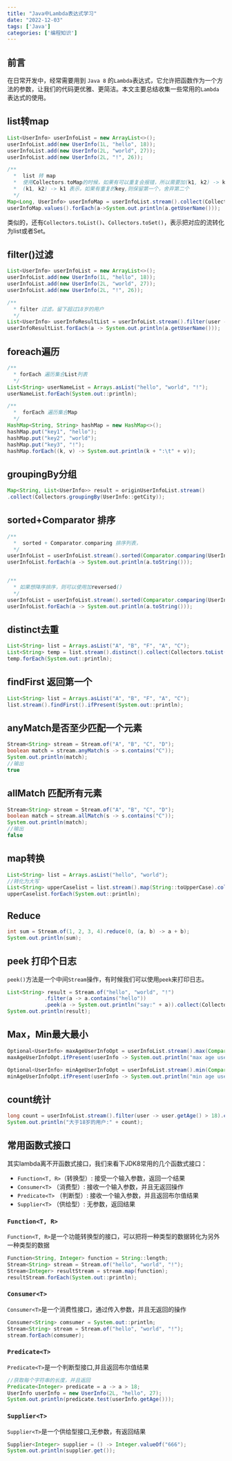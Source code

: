 ```yaml
---
title: "Java中Lambda表达式学习"
date: "2022-12-03"
tags: ['Java']
categories: ['编程知识']
---
```


## 前言

在日常开发中，经常需要用到 `Java 8` 的`Lambda`表达式，它允许把函数作为一个方法的参数，让我们的代码更优雅、更简洁。本文主要总结收集一些常用的`Lambda`表达式的使用。

## list转map

```java
List<UserInfo> userInfoList = new ArrayList<>();
userInfoList.add(new UserInfo(1L, "hello", 18));
userInfoList.add(new UserInfo(2L, "world", 27));
userInfoList.add(new UserInfo(2L, "!", 26));

/**
  *  list 转 map
  *  使用Collectors.toMap的时候，如果有可以重复会报错，所以需要加(k1, k2) -> k1
  *  (k1, k2) -> k1 表示，如果有重复的key,则保留第一个，舍弃第二个
  */
Map<Long, UserInfo> userInfoMap = userInfoList.stream().collect(Collectors.toMap(UserInfo::getUserId, userInfo -> userInfo, (k1, k2) -> k1));
userInfoMap.values().forEach(a->System.out.println(a.getUserName()));
```

类似的，还有`Collectors.toList()`、`Collectors.toSet()`，表示把对应的流转化为list或者Set。

## filter()过滤

```java
List<UserInfo> userInfoList = new ArrayList<>();
userInfoList.add(new UserInfo(1L, "hello", 18));
userInfoList.add(new UserInfo(2L, "world", 27));
userInfoList.add(new UserInfo(2L, "!", 26));

/**
  * filter 过滤，留下超过18岁的用户
  */
List<UserInfo> userInfoResultList = userInfoList.stream().filter(user -> user.getAge() > 18).collect(Collectors.toList());
userInfoResultList.forEach(a -> System.out.println(a.getUserName()));
```

## foreach遍历

```java
/**
  * forEach 遍历集合List列表
  */
List<String> userNameList = Arrays.asList("hello", "world", "!");
userNameList.forEach(System.out::println);

/**
  *  forEach 遍历集合Map
  */
HashMap<String, String> hashMap = new HashMap<>();
hashMap.put("key1", "hello");
hashMap.put("key2", "world");
hashMap.put("key3", "!");
hashMap.forEach((k, v) -> System.out.println(k + ":\t" + v));
```

## groupingBy分组

```java
Map<String, List<UserInfo>> result = originUserInfoList.stream()
.collect(Collectors.groupingBy(UserInfo::getCity));
```

## sorted+Comparator 排序

```java
/**
  *  sorted + Comparator.comparing 排序列表，
  */
userInfoList = userInfoList.stream().sorted(Comparator.comparing(UserInfo::getAge)).collect(Collectors.toList());
userInfoList.forEach(a -> System.out.println(a.toString()));


/**
  * 如果想降序排序，则可以使用加reversed()
  */
userInfoList = userInfoList.stream().sorted(Comparator.comparing(UserInfo::getAge).reversed()).collect(Collectors.toList());
userInfoList.forEach(a -> System.out.println(a.toString()));
```

## distinct去重

```java
List<String> list = Arrays.asList("A", "B", "F", "A", "C");
List<String> temp = list.stream().distinct().collect(Collectors.toList());
temp.forEach(System.out::println);
```

## findFirst 返回第一个

```java
List<String> list = Arrays.asList("A", "B", "F", "A", "C");
list.stream().findFirst().ifPresent(System.out::println);
```

## anyMatch是否至少匹配一个元素

```java
Stream<String> stream = Stream.of("A", "B", "C", "D");
boolean match = stream.anyMatch(s -> s.contains("C"));
System.out.println(match);
//输出
true
```

## allMatch 匹配所有元素

```java
Stream<String> stream = Stream.of("A", "B", "C", "D");
boolean match = stream.allMatch(s -> s.contains("C"));
System.out.println(match);
//输出
false
```

## map转换

```java
List<String> list = Arrays.asList("hello", "world");
//转化为大写
List<String> upperCaselist = list.stream().map(String::toUpperCase).collect(Collectors.toList());
upperCaselist.forEach(System.out::println);
```

## Reduce

```java
int sum = Stream.of(1, 2, 3, 4).reduce(0, (a, b) -> a + b);
System.out.println(sum);
```

## peek 打印个日志

`peek()`方法是一个中间`Stream`操作，有时候我们可以使用`peek`来打印日志。

```java
List<String> result = Stream.of("hello", "world", "!")
            .filter(a -> a.contains("hello"))
            .peek(a -> System.out.println("say:" + a)).collect(Collectors.toList());
System.out.println(result);
```

## Max，Min最大最小

```java
Optional<UserInfo> maxAgeUserInfoOpt = userInfoList.stream().max(Comparator.comparing(UserInfo::getAge));
maxAgeUserInfoOpt.ifPresent(userInfo -> System.out.println("max age user:" + userInfo));

Optional<UserInfo> minAgeUserInfoOpt = userInfoList.stream().min(Comparator.comparing(UserInfo::getAge));
minAgeUserInfoOpt.ifPresent(userInfo -> System.out.println("min age user:" + userInfo));

```

## count统计

```java
long count = userInfoList.stream().filter(user -> user.getAge() > 18).count();
System.out.println("大于18岁的用户:" + count);
```

## 常用函数式接口

其实lambda离不开函数式接口，我们来看下JDK8常用的几个函数式接口：

- `Function<T, R>`（转换型）: 接受一个输入参数，返回一个结果
- `Consumer<T>` （消费型）: 接收一个输入参数，并且无返回操作
- `Predicate<T>` （判断型）: 接收一个输入参数，并且返回布尔值结果
- `Supplier<T>` （供给型）: 无参数，返回结果

### `Function<T, R>`

`Function<T, R>`是一个功能转换型的接口，可以把将一种类型的数据转化为另外一种类型的数据
```java
Function<String, Integer> function = String::length;
Stream<String> stream = Stream.of("hello", "world", "!");
Stream<Integer> resultStream = stream.map(function);
resultStream.forEach(System.out::println);
```

### `Consumer<T>`

`Consumer<T>`是一个消费性接口，通过传入参数，并且无返回的操作
```java
Consumer<String> comsumer = System.out::println;
Stream<String> stream = Stream.of("hello", "world", "!");
stream.forEach(comsumer);
```

### `Predicate<T>`

`Predicate<T>`是一个判断型接口,并且返回布尔值结果
```java
//获取每个字符串的长度，并且返回
Predicate<Integer> predicate = a -> a > 18;
UserInfo userInfo = new UserInfo(2L, "hello", 27);
System.out.println(predicate.test(userInfo.getAge()));
```

### `Supplier<T>`

`Supplier<T>`是一个供给型接口,无参数，有返回结果
```java
Supplier<Integer> supplier = () -> Integer.valueOf("666");
System.out.println(supplier.get());
```